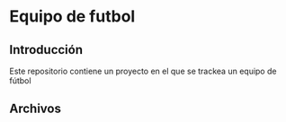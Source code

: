 # Equipo de futbol

## Introducción
Este repositorio contiene un proyecto en el que se trackea un equipo de fútbol

## Archivos
